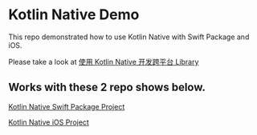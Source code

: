 # Kotlin Native Demo

This repo demonstrated how to use Kotlin Native with Swift Package and iOS.

Please take a look at [使用 Kotlin Native 开发跨平台 Library](https://blog.kevinzhow.com/2021/06/21/kotlin_natvie_ios_android/)

## Works with these 2 repo shows below.

[Kotlin Native Swift Package Project](https://github.com/kevinzhow/kotlin_native_swift_package_demo_lib)

[Kotlin Native iOS Project](https://github.com/kevinzhow/kotlin_native_ios_demo)
